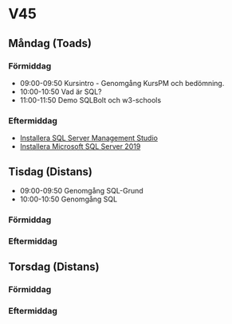 # V45

## Måndag (Toads)
### Förmiddag
* 09:00-09:50 Kursintro - Genomgång KursPM och bedömning.
* 10:00-10:50 Vad är SQL?
* 11:00-11:50 Demo SQLBolt och w3-schools
### Eftermiddag
* [Installera SQL Server Management Studio](https://docs.microsoft.com/en-us/sql/ssms/download-sql-server-management-studio-ssms?view=sql-server-ver15)
* [Installera Microsoft SQL Server 2019](https://go.microsoft.com/fwlink/?linkid=866662)

## Tisdag (Distans)
* 09:00-09:50 Genomgång SQL-Grund
* 10:00-10:50 Genomgång SQL
### Förmiddag
### Eftermiddag

## Torsdag (Distans)

### Förmiddag

### Eftermiddag